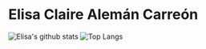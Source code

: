 # Elisa Claire Alemán Carreón

![Elisa's github stats](https://github-readme-stats.vercel.app/api?username=elisa-aleman&show_icons=true&theme=synthwave&hide=prs,issues)
![Top Langs](https://github-readme-stats.vercel.app/api/top-langs/?username=elisa-aleman&layout=compact&show_icons=true&theme=synthwave)

<!--
**elisa-aleman/elisa-aleman** is a ✨ _special_ ✨ repository because its `README.md` (this file) appears on your GitHub profile.

Here are some ideas to get you started:

- 🔭 I’m currently working on ...
- 🌱 I’m currently learning ...
- 👯 I’m looking to collaborate on ...
- 🤔 I’m looking for help with ...
- 💬 Ask me about ...
- 📫 How to reach me: ...
- 😄 Pronouns: ...
- ⚡ Fun fact: ...
-->
